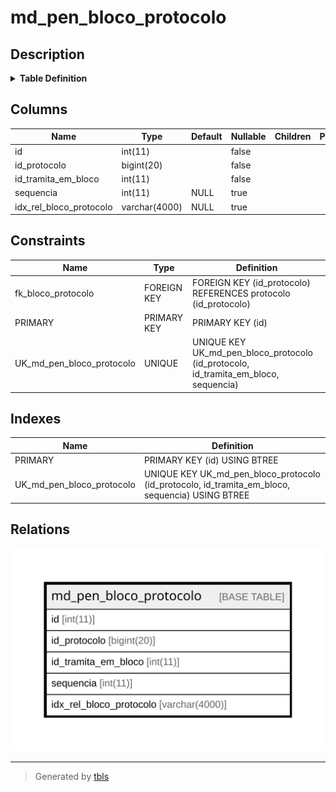 # md_pen_bloco_protocolo

## Description

<details>
<summary><strong>Table Definition</strong></summary>

```sql
CREATE TABLE `md_pen_bloco_protocolo` (
  `id` int(11) NOT NULL,
  `id_protocolo` bigint(20) NOT NULL,
  `id_tramita_em_bloco` int(11) NOT NULL,
  `sequencia` int(11) DEFAULT NULL,
  `idx_rel_bloco_protocolo` varchar(4000) DEFAULT NULL,
  PRIMARY KEY (`id`),
  UNIQUE KEY `UK_md_pen_bloco_protocolo` (`id_protocolo`,`id_tramita_em_bloco`,`sequencia`),
  CONSTRAINT `fk_bloco_protocolo` FOREIGN KEY (`id_protocolo`) REFERENCES `protocolo` (`id_protocolo`)
) ENGINE=InnoDB DEFAULT CHARSET=latin1 COLLATE=latin1_swedish_ci
```

</details>

## Columns

| Name | Type | Default | Nullable | Children | Parents | Comment |
| ---- | ---- | ------- | -------- | -------- | ------- | ------- |
| id | int(11) |  | false |  |  |  |
| id_protocolo | bigint(20) |  | false |  |  |  |
| id_tramita_em_bloco | int(11) |  | false |  |  |  |
| sequencia | int(11) | NULL | true |  |  |  |
| idx_rel_bloco_protocolo | varchar(4000) | NULL | true |  |  |  |

## Constraints

| Name | Type | Definition |
| ---- | ---- | ---------- |
| fk_bloco_protocolo | FOREIGN KEY | FOREIGN KEY (id_protocolo) REFERENCES protocolo (id_protocolo) |
| PRIMARY | PRIMARY KEY | PRIMARY KEY (id) |
| UK_md_pen_bloco_protocolo | UNIQUE | UNIQUE KEY UK_md_pen_bloco_protocolo (id_protocolo, id_tramita_em_bloco, sequencia) |

## Indexes

| Name | Definition |
| ---- | ---------- |
| PRIMARY | PRIMARY KEY (id) USING BTREE |
| UK_md_pen_bloco_protocolo | UNIQUE KEY UK_md_pen_bloco_protocolo (id_protocolo, id_tramita_em_bloco, sequencia) USING BTREE |

## Relations

![er](md_pen_bloco_protocolo.svg)

---

> Generated by [tbls](https://github.com/k1LoW/tbls)
